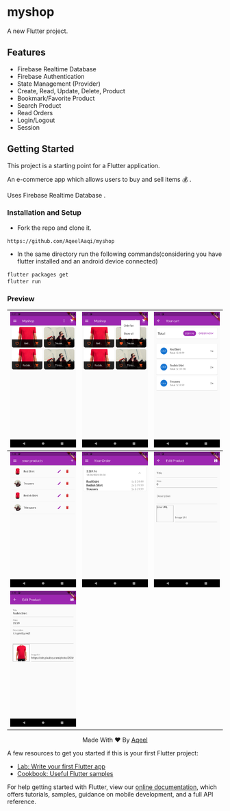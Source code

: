 # myshop

A new Flutter project.

## Features

- Firebase Realtime Database
- Firebase Authentication
- State Management (Provider)
- Create, Read, Update, Delete, Product
- Bookmark/Favorite Product
- Search Product
- Read Orders
- Login/Logout
- Session

## Getting Started

This project is a starting point for a Flutter application.

An e-commerce app which allows users to buy and sell items :moneybag: .


Uses Firebase Realtime Database .

### Installation and Setup

* Fork the repo and clone it.
```
https://github.com/AqeelAaqi/myshop
```
* In the same directory run the following commands(considering you have flutter installed and an android device connected)
```
flutter packages get
flutter run
```

### Preview

| ![](assets/images/1.png) | ![](assets/images/2.png) | ![](assets/images/3.png) |
|:--------------------------|:--------------------------|:--------------------------|
| ![](assets/images/4.png) | ![](assets/images/5.png) | ![](assets/images/6.png) |
| ![](assets/images/7.png) |

<p align='center'>Made With ❤️ By <a href="https://github.com/AqeelAaqi/myshop">Aqeel</a></p>

A few resources to get you started if this is your first Flutter project:

- [Lab: Write your first Flutter app](https://flutter.dev/docs/get-started/codelab)
- [Cookbook: Useful Flutter samples](https://flutter.dev/docs/cookbook)

For help getting started with Flutter, view our
[online documentation](https://flutter.dev/docs), which offers tutorials,
samples, guidance on mobile development, and a full API reference.
